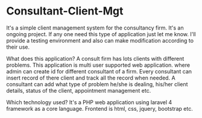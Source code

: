 # Consultant-Client-Mgt
It's a simple client management system for the consultancy firm.
It's an ongoing project. If any one need this type of application just let me know. I'll provide a testing environment and also can make modification according to their use.

What does this application?
A consult firm has lots clients with different problems. This application is multi user supported web application.
where admin can create id for different consultant of a firm. Every consultant can insert record of there client and track all the record when needed.
A consultant can add what type of problem he/she is dealing, his/her client details, status of the client, appointment management etc.

Which technology used?
It's a PHP web application using laravel 4 framework as a core language. Frontend is html, css, jquery, bootstrap etc.

